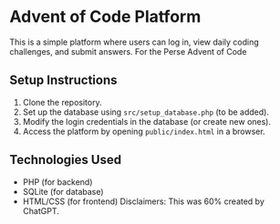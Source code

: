 # Advent of Code Platform
This is a simple platform where users can log in, view daily coding challenges, and submit answers. For the Perse Advent of Code
## Setup Instructions
1. Clone the repository.
2. Set up the database using `src/setup_database.php` (to be added).
3. Modify the login credentials in the database (or create new ones).
4. Access the platform by opening `public/index.html` in a browser.
## Technologies Used
- PHP (for backend)
- SQLite (for database)
- HTML/CSS (for frontend)
Disclaimers: This was 60% created by ChatGPT.
